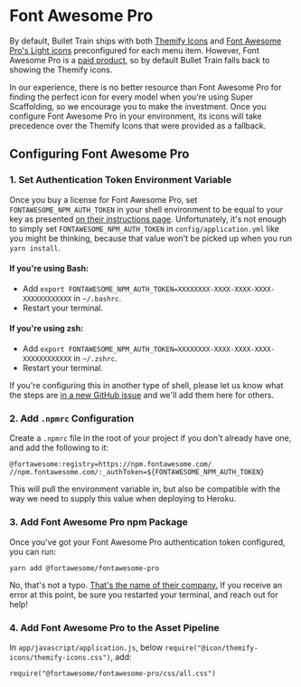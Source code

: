 # Font Awesome Pro

By default, Bullet Train ships with both [Themify Icons](https://themify.me/themify-icons) and [Font Awesome Pro's Light icons](https://fontawesome.com/icons?d=gallery&s=light) preconfigured for each menu item. However, Font Awesome Pro is a [paid product](https://fontawesome.com/plans), so by default Bullet Train falls back to showing the Themify icons.

In our experience, there is no better resource than Font Awesome Pro for finding the perfect icon for every model when you're using Super Scaffolding, so we encourage you to make the investment. Once you configure Font Awesome Pro in your environment, its icons will take precedence over the Themify Icons that were provided as a fallback.

## Configuring Font Awesome Pro

### 1. Set Authentication Token Environment Variable

Once you buy a license for Font Awesome Pro, set `FONTAWESOME_NPM_AUTH_TOKEN` in your shell environment to be equal to your key as presented [on their instructions page](https://fontawesome.com/how-to-use/on-the-web/setup/using-package-managers). Unfortunately, it's not enough to simply set `FONTAWESOME_NPM_AUTH_TOKEN` in `config/application.yml` like you might be thinking, because that value won't be picked up when you run `yarn install`.

#### If you're using **Bash**:
- Add `export FONTAWESOME_NPM_AUTH_TOKEN=XXXXXXXX-XXXX-XXXX-XXXX-XXXXXXXXXXXX` in `~/.bashrc`.
- Restart your terminal.

#### If you're using **zsh**:
- Add `export FONTAWESOME_NPM_AUTH_TOKEN=XXXXXXXX-XXXX-XXXX-XXXX-XXXXXXXXXXXX` in `~/.zshrc`.
- Restart your terminal.

If you're configuring this in another type of shell, please let us know what the steps are [in a new GitHub issue](https://github.com/bullet-train-co/bullet_train/issues/new) and we'll add them here for others.

### 2. Add `.npmrc` Configuration

Create a `.npmrc` file in the root of your project if you don't already have one, and add the following to it:

```
@fortawesome:registry=https://npm.fontawesome.com/
//npm.fontawesome.com/:_authToken=${FONTAWESOME_NPM_AUTH_TOKEN}
```

This will pull the environment variable in, but also be compatible with the way we need to supply this value when deploying to Heroku.

### 3. Add Font Awesome Pro npm Package

Once you've got your Font Awesome Pro authentication token configured, you can run:

```
yarn add @fortawesome/fontawesome-pro
```

No, that's not a typo. [That's the name of their company.](https://fortawesome.com) If you receive an error at this point, be sure you restarted your terminal, and reach out for help!

### 4. Add Font Awesome Pro to the Asset Pipeline

In `app/javascript/application.js`, below `require("@icon/themify-icons/themify-icons.css")`, add:

```
require("@fortawesome/fontawesome-pro/css/all.css")
```
